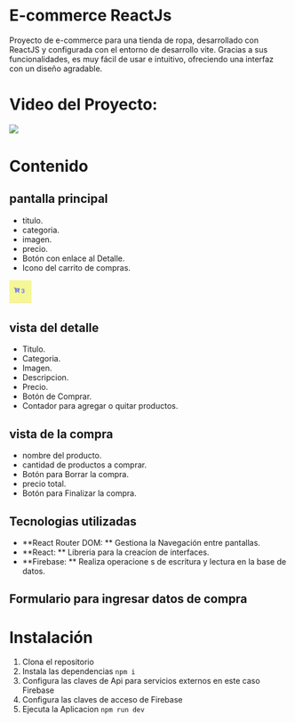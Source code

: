 # E-commerce ReactJs

Proyecto de e-commerce para una tienda de ropa, desarrollado con ReactJS y configurada con el entorno de desarrollo vite. Gracias a sus funcionalidades, es muy fácil de usar e intuitivo, ofreciendo una interfaz con un diseño agradable.

# Video del Proyecto:
<img src='./screenshot/e-commerce.mp4'  >

# Contenido
## pantalla principal
- titulo.
- categoria.
- imagen.
- precio.
- Botón con enlace al Detalle.
- Icono del carrito de compras.

<img src='./screenshot/cart.jpeg' width='40' >


## vista del detalle
- Titulo.
- Categoria.
- Imagen.
- Descripcion.
- Precio.
- Botón de Comprar.
- Contador para agregar o quitar productos.

## vista de la compra
- nombre del producto.
- cantidad de productos a comprar.
- Botón para Borrar la compra.
- precio total.
- Botón para Finalizar la compra.

## Tecnologias utilizadas
- **React Router DOM: ** Gestiona la Navegación entre pantallas.
- **React: ** Libreria para la creacíon de interfaces.
- **Firebase: ** Realiza operacione s de escritura y lectura en la base de datos.
## Formulario para ingresar datos de compra

# Instalación
1. Clona el repositorio `     `
2. Instala las dependencias `npm i`
3. Configura las claves de Api para servicios externos en este caso Firebase
4. Configura las claves de acceso de Firebase
5. Ejecuta la Aplicacion `npm run dev`




